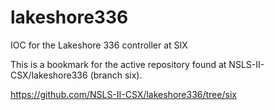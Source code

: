 # lakeshore336
IOC for the Lakeshore 336 controller at SIX

This is a bookmark for the active repository found at NSLS-II-CSX/lakeshore336 (branch six).

https://github.com/NSLS-II-CSX/lakeshore336/tree/six
